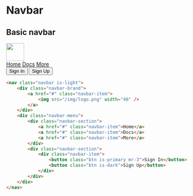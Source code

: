 # Navbar

## Basic navbar

<div class="zyle-preview">
    <nav class="navbar is-light">
        <div class="navbar-brand">
            <a href="#" class="navbar-item">
                <img src="/img/logo.png" width="48"/>
            </a>
        </div>
        <div class="navbar-menu">
            <div class="navbar-section">
                <a href="#" class="navbar-item">Home</a>
                <a href="#" class="navbar-item">Docs</a>
                <a href="#" class="navbar-item">More</a>
            </div>
            <div class="navbar-section">
                <div class="navbar-item">
                    <button class="btn is-primary mr-3">Sign In</button>
                    <button class="btn is-dark">Sign Up</button>
                </div>
            </div>
        </div>
    </nav>
</div>

```html
<nav class="navbar is-light">
	<div class="navbar-brand">
		<a href="#" class="navbar-item">
			<img src="/img/logo.png" width="48" />
		</a>
	</div>
	<div class="navbar-menu">
		<div class="navbar-section">
			<a href="#" class="navbar-item">Home</a>
			<a href="#" class="navbar-item">Docs</a>
			<a href="#" class="navbar-item">More</a>
		</div>
		<div class="navbar-section">
			<div class="navbar-item">
				<button class="btn is-primary mr-3">Sign In</button>
				<button class="btn is-dark">Sign Up</button>
			</div>
		</div>
	</div>
</nav>
```
